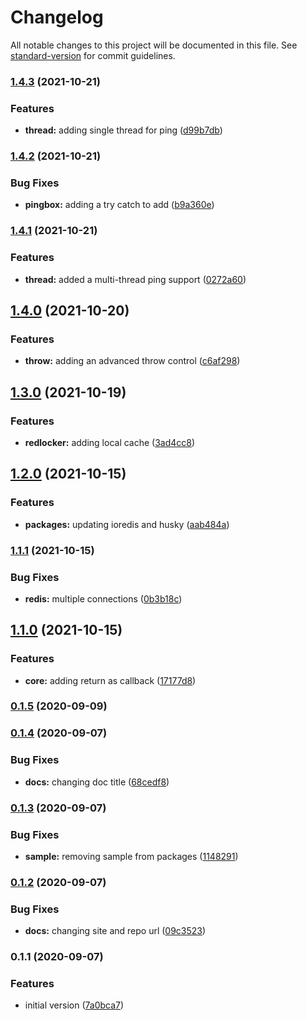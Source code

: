 # Changelog

All notable changes to this project will be documented in this file. See [standard-version](https://github.com/conventional-changelog/standard-version) for commit guidelines.

### [1.4.3](https://github.com/nsfilho/redis-locker/compare/v1.4.2...v1.4.3) (2021-10-21)


### Features

* **thread:** adding single thread for ping ([d99b7db](https://github.com/nsfilho/redis-locker/commit/d99b7dbafa5d845cca51a28d0cfe67f78f8ece98))

### [1.4.2](https://github.com/nsfilho/redis-locker/compare/v1.4.1...v1.4.2) (2021-10-21)


### Bug Fixes

* **pingbox:** adding a try catch to add ([b9a360e](https://github.com/nsfilho/redis-locker/commit/b9a360e9df0055caa0676fcb3d6a75cc91f646d9))

### [1.4.1](https://github.com/nsfilho/redis-locker/compare/v1.4.0...v1.4.1) (2021-10-21)


### Features

* **thread:** added a multi-thread ping support ([0272a60](https://github.com/nsfilho/redis-locker/commit/0272a606469fc2b9af5b2c914b4961e56c00ce9a))

## [1.4.0](https://github.com/nsfilho/redis-locker/compare/v1.3.0...v1.4.0) (2021-10-20)


### Features

* **throw:** adding an advanced throw control ([c6af298](https://github.com/nsfilho/redis-locker/commit/c6af2982133d0b0916b0430f10085739fa232e68))

## [1.3.0](https://github.com/nsfilho/redis-locker/compare/v1.2.0...v1.3.0) (2021-10-19)


### Features

* **redlocker:** adding local cache ([3ad4cc8](https://github.com/nsfilho/redis-locker/commit/3ad4cc85975fcac17799053e10a64d87033252e9))

## [1.2.0](https://github.com/nsfilho/redis-locker/compare/v1.1.1...v1.2.0) (2021-10-15)


### Features

* **packages:** updating ioredis and husky ([aab484a](https://github.com/nsfilho/redis-locker/commit/aab484a6c813c7e9942ebe001ca0ab19ec18118b))

### [1.1.1](https://github.com/nsfilho/redis-locker/compare/v1.1.0...v1.1.1) (2021-10-15)


### Bug Fixes

* **redis:** multiple connections ([0b3b18c](https://github.com/nsfilho/redis-locker/commit/0b3b18c68b58ff92f9a00522460ef5b5105bac0b))

## [1.1.0](https://github.com/nsfilho/redis-locker/compare/v0.1.5...v1.1.0) (2021-10-15)


### Features

* **core:** adding return as callback ([17177d8](https://github.com/nsfilho/redis-locker/commit/17177d8ea629e3b9fcd67e8b51219beba5ffc426))

### [0.1.5](https://github.com/nsfilho/redis-locker/compare/v0.1.4...v0.1.5) (2020-09-09)

### [0.1.4](https://github.com/nsfilho/redis-locker/compare/v0.1.3...v0.1.4) (2020-09-07)


### Bug Fixes

* **docs:** changing doc title ([68cedf8](https://github.com/nsfilho/redis-locker/commit/68cedf8a233de6e48f9dde66e5808ccbd3805d5f))

### [0.1.3](https://github.com/nsfilho/redis-locker/compare/v0.1.2...v0.1.3) (2020-09-07)


### Bug Fixes

* **sample:** removing sample from packages ([1148291](https://github.com/nsfilho/redis-locker/commit/11482916e36cc5395853bca33bcdb35ddf46a40d))

### [0.1.2](https://github.com/nsfilho/redis-locker/compare/v0.1.1...v0.1.2) (2020-09-07)


### Bug Fixes

* **docs:** changing site and repo url ([09c3523](https://github.com/nsfilho/redis-locker/commit/09c35236fc48e1c63c9b8dd93661aaa5215757d1))

### 0.1.1 (2020-09-07)


### Features

* initial version ([7a0bca7](https://github.com/nsfilho/redis-locker/commit/7a0bca7337a9e13ab3f6303182536ba4f2527cf4))
